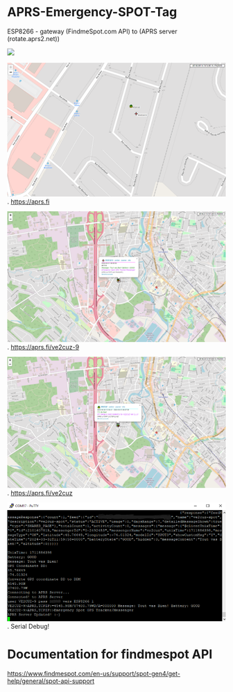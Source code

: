 # APRS-Emergency-SPOT-Tag
ESP8266 - gateway (FindmeSpot.com API) to (APRS server (rotate.aprs2.net))


![](Spot.png)

![](aprsfi-1.png).
https://aprs.fi

![](aprsfi-2.png).
https://aprs.fi/ve2cuz-9

![](aprsfi-3.png).
https://aprs.fi/ve2cuz

![](serialdebug.png).
Serial Debug!

# Documentation for findmespot API
https://www.findmespot.com/en-us/support/spot-gen4/get-help/general/spot-api-support
